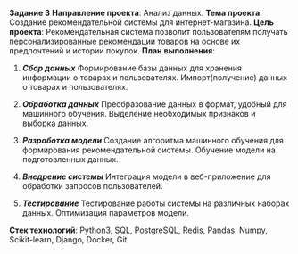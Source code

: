 **Задание 3**
**Направление проекта**: Анализ данных.
**Тема проекта**: Создание рекомендательной системы для интернет-магазина.
**Цель проекта**: Рекомендательная система позволит пользователям получать персонализированные рекомендации товаров на основе их предпочтений и истории покупок.
**План выполнения**:
1) ***Сбор данных***
Формирование базы данных для хранения информации о товарах и пользователях.
Импорт(получение) данных о товарах и пользователях.

2) ***Обработка данных***
Преобразование данных в формат, удобный для машинного обучения.
Выделение необходимых признаков и выборка данных.

3) ***Разработка модели***
Создание алгоритма машинного обучения для формирования рекомендательной системы.
Обучение модели на подготовленных данных.

4) ***Внедрение системы***
Интеграция модели в веб-приложение для обработки запросов пользователей.

5) ***Тестирование***
Тестирование работы системы на различных наборах данных.
Оптимизация параметров модели.

**Стек технологий**: Python3, SQL, PostgreSQL, Redis, Pandas, Numpy, Scikit-learn, Django, Docker, Git.